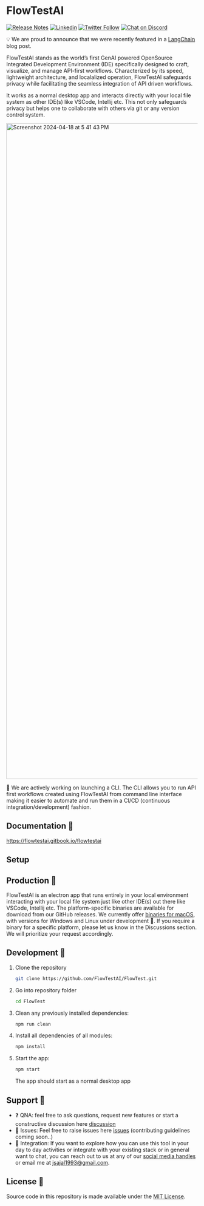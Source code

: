 # FlowTestAI

[![Release Notes](https://img.shields.io/github/release/FlowTestAI/FlowTest)](https://github.com/FlowTestAI/FlowTest/releases)
[![Linkedin](https://img.shields.io/badge/LinkedIn-blue?style=for-the-badge&logo=linkedin&logoColor=white)](https://www.linkedin.com/company/flowtestai)
[![Twitter Follow](https://img.shields.io/twitter/follow/FlowTestAI?style=social)](https://twitter.com/FlowTestAI)
[![Chat on Discord](https://img.shields.io/badge/chat-Discord-7289DA?logo=discord)](https://discord.gg/Pf9tdSjPeF)

💡 We are proud to announce that we were recently featured in a [LangChain](https://blog.langchain.dev/empowering-development-with-flowtestai/) blog post.

FlowTestAI stands as the world’s first GenAI powered OpenSource Integrated Development Environment (IDE) specifically designed to craft, visualize, and manage API-first workflows. Characterized by its speed, lightweight architecture, and localalized operation, FlowTestAI safeguards privacy while facilitating the seamless integration of API driven workflows.

It works as a normal desktop app and interacts directly with your local file system as other IDE(s) like VSCode, Intellij etc. This not only safeguards privacy but helps one to collaborate with others via git or any version control system.

<img width="1728" alt="Screenshot 2024-04-18 at 5 41 43 PM" src="https://github.com/FlowTestAI/FlowTest/assets/5829490/c04f6e3e-fe69-4d25-a008-ba558c8fe149">


🚧 We are actively working on launching a CLI. The CLI allows you to run API first workflows created using FlowTestAI from command line interface making it easier to automate and run them in a CI/CD (continuous integration/development) fashion.

## Documentation 📝

https://flowtestai.gitbook.io/flowtestai

## Setup

## Production 🚀

FlowTestAI is an electron app that runs entirely in your local environment interacting with your local file system just like other IDE(s) out there like VSCode, Intellij etc. The platform-specific binaries are available for download from our GitHub releases. We currently offer [binaries for macOS](https://github.com/FlowTestAI/FlowTest/releases), with versions for Windows and Linux under development 🚧. If you require a binary for a specific platform, please let us know in the Discussions section. We will prioritize your request accordingly.

## Development 🔧

1. Clone the repository
   ```bash
   git clone https://github.com/FlowTestAI/FlowTest.git
   ```
2. Go into repository folder
   ```bash
   cd FlowTest
   ```
3. Clean any previously installed dependencies:
   ```bash
   npm run clean
   ```
4. Install all dependencies of all modules:
   ```bash
   npm install
   ```
5. Start the app:
   ```bash
   npm start
   ```
   The app should start as a normal desktop app

## Support 🙋

- ❓ QNA: feel free to ask questions, request new features or start a constructive discussion here [discussion](https://github.com/FlowTestAI/FlowTest/discussions)
- 🐛 Issues: Feel free to raise issues here [issues](https://github.com/FlowTestAI/FlowTest/issues) (contributing guidelines coming soon..)
- 🔄 Integration: If you want to explore how you can use this tool in your day to day activities or integrate with your existing stack or in general want to chat, you can reach out to us at any of our [social media handles](https://flowtestai.gitbook.io/flowtestai) or email me at jsajal1993@gmail.com.

## License 📄

Source code in this repository is made available under the [MIT License](LICENSE.md).
